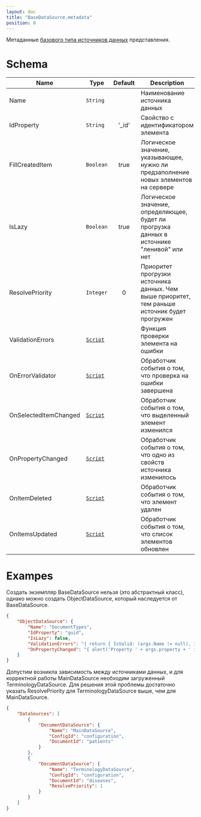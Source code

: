 ```yaml
---
layout: doc
title: "BaseDataSource.metadata"
position: 0
---
```


Метаданные [базового типа источников данных](../) представления.

# Schema

|Name|Type|Default|Description|
|----|----|:-----:|-----------|
|Name|`String`| |Наименование источника данных|
|IdProperty|`String`|'_id'|Свойство с идентификатором элемента|
|FillCreatedItem|`Boolean`|true|Логическое значение, указывающее, нужно ли предзаполнение новых элементов на сервере|
|IsLazy|`Boolean`|true|Логическое значение, определяющее, будет ли прогрузка данных в источнике "ленивой" или нет|
|ResolvePriority|`Integer`|0|Приоритет прогрузки источника данных. Чем выше приоритет, тем раньше источник будет прогружен|
|ValidationErrors|[`Script`](../../../Script/)| |Функция проверки элемента на ошибки|
|OnErrorValidator|[`Script`](../../../Script/)| |Обработчик события о том, что проверка на ошибки завершена|
|OnSelectedItemChanged|[`Script`](../../../Script/)| |Обработчик события о том, что выделенный элемент изменился|
|OnPropertyChanged|[`Script`](../../../Script/)| |Обработчик события о том, что одно из свойств источника изменилось|
|OnItemDeleted|[`Script`](../../../Script/)| |Обработчик события о том, что элемент удален|
|OnItemsUpdated|[`Script`](../../../Script/)| |Обработчик события о том, что список элементов обновлен|

# Exampes

Создать экземпляр BaseDataSource нельзя (это абстрактный класс), однако можно создать ObjectDataSource, который наследуется от BaseDataSource.

```json
{
    "ObjectDataSource": {
	    "Name": "DocumentTypes",
	    "IdProperty": "guid",
	    "IsLazy": false,
	    "ValidationErrors": "{ return { IsValid: (args.Name != null), Items: [{Message: 'Name is required'}] }; }",
	    "OnPropertyChanged": "{ alert('Property ' + args.property + ' is changed!'); }"
	}
}

```

Допустим возникла зависимость между источниками данных, и для корректной работы MainDataSource необходим загруженный TerminologyDataSource. Для решения этой проблемы достаточно указать ResolvePriority для TerminologyDataSource выше, чем для MainDataSource.

```json
{
	"DataSources": [
	    {
	        "DocumentDataSource": {
	            "Name": "MainDataSource",
	            "ConfigId": "configuration",
	            "DocumentId": "patients"
	        }
	    },
	    {
	        "DocumentDataSource": {
	            "Name": "TerminologyDataSource",
	            "ConfigId": "configuration",
	            "DocumentId": "diseases",
	            "ResolvePriority": 1
	        }
	    }
	]
}

```